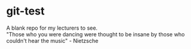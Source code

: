 # git-test
A blank repo for my lecturers to see.  
"Those who you were dancing were thought to be insane by those who couldn't hear the music" - Nietzsche
